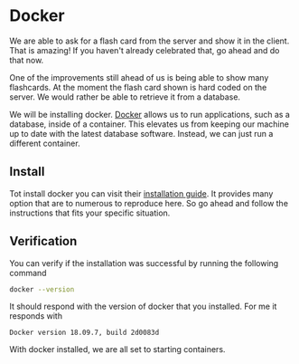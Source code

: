 # Docker
We are able to ask for a flash card from the server and show it in the client.
That is amazing! If you haven't already celebrated that, go ahead and do that
now.

One of the improvements still ahead of us is being able to show many flashcards.
At the moment the flash card shown is hard coded on the server. We would rather
be able to retrieve it from a database.

We will be installing docker. [Docker][docker] allows us to run applications,
such as a database, inside of a container. This elevates us from keeping our
machine up to date with the latest database software. Instead, we can just run a
different container.

## Install
Tot install docker you can visit their [installation guide][install.docker]. It
provides many option that are to numerous to reproduce here. So go ahead and
follow the instructions that fits your specific situation.

## Verification
You can verify if the installation was successful by running the following
command

```sh
docker --version
```

It should respond with the version of docker that you installed. For me it
responds with

```plain
Docker version 18.09.7, build 2d0083d
```

With docker installed, we are all set to starting containers.

[docker]: https://www.docker.com/
[install.docker]: https://docs.docker.com/v17.12/install/
